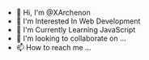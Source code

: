 - 👋 Hi, I'm @XArchenon
- 👀 I'm Interested In Web Development
- 🌱 I'm Currently Learning JavaScript
- 💞️ I'm looking to collaborate on ...
- 📫 How to reach me ...

<!---
XArchenon/XArchenon is a ✨ special ✨ repository because its `README.md` (this file) appears on your GitHub profile.
You can click the Preview link to take a look at your changes.
--->
